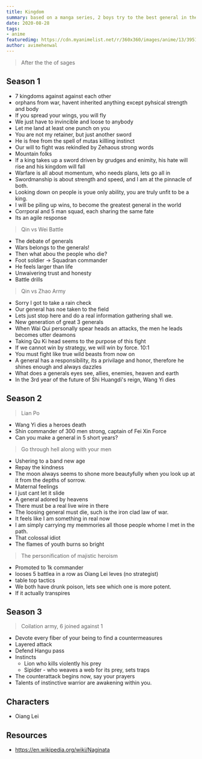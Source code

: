 ```yaml
---
title: Kingdom
summary: based on a manga series, 2 boys try to the best general in the world
date: 2020-08-28
tags:
- anime
featuredimg: https://cdn.myanimelist.net/r/360x360/images/anime/13/39511.jpg?s=ba19c26860e5f1086a97ef642d0e4962
author: avimehenwal
---
```


> After the the of sages

## Season 1

* 7 kingdoms against against each other
* orphans from war, havent inherited anything except pyhsical strength and body
* If you spread your wings, you will fly
* We just have to invincible and loose to anybody
* Let me land at least one punch on you
* You are not my retainer, but just another sword
* He is free from the spell of mutas killling instinct
* Our will to fight was rekindled by Zehaous strong words
* Mountain folks
* If a king takes up a sword driven by grudges and enimity, his hate will rise and his kingdom will fall
* Warfare is all about momentum, who needs plans, lets go all in
* Swordmanship is about strength and speed, and I am at the pinnacle of both.
* Looking down on people is youe only ability, you are truly unfit to be a king.
* I will be piling up wins, to become the greatest general in the world
* Corrporal and 5 man squad, each sharing the same fate
* Its an agile response

> Qin vs Wei Battle

* The debate of generals
* Wars belongs to the generals!
* Then what abou the people who die?
* Foot soldier -> Squadran commander
* He feels larger than life
* Unwaivering trust and honesty
* Battle drills

> Qin vs Zhao Army

* Sorry I got to take a rain check
* Our general has noe taken to the field
* Lets just stop here and do a real information gathering shall we.
* New generation of great 3 generals
* When Wai Qui personally spear heads an attacks, the men he leads becomes utter deamons
* Taking Qu Ki head seems to the purpose of this fight
* If we cannot win by strategy, we will win by force. 10:1
* You must fight like true wild beasts from now on
* A general has a responsibility, its a privilage and honor, therefore he shines enough and always dazzles
* What does a generals eyes see, allies, enemies, heaven and earth
* In the 3rd year of the future of Shi Huangdi's reign, Wang Yi dies

[yi]: https://kingdom.fandom.com/wiki/Ou_Ki

## Season 2

> Lian Po

* Wang Yi dies a heroes death
* Shin commander of 300 men strong, captain of Fei Xin Force
* Can you make a general in 5 short years?

> Go through hell along with your men

* Ushering to a band new age
* Repay the kindness
* The moon always seems to shone more beautyfully when you look up at it from the depths of sorrow.
* Maternal feelings
* I just cant let it slide
* A general adored by heavens
* There must be a real live wire in there
* The loosing general must die, such is the iron clad law of war.
* It feels like I am something in real now
* I am simply carrying my memmories all those people whome I met in the path.
* That colossal idiot
* The flames of youth burns so bright

> The personification of majistic heroism

* Promoted to 1k commander
* looses 5 battlea in a row as Oiang Lei leves (no strategist)
* table top tactics
* We both have drunk poison, lets see which one is more potent.
* If it actually transpires

## Season 3

> Coilation army, 6 joined against 1

* Devote every fiber of your being to find a countermeasures
* Layered attack
* Defend Hangu pass
* Instincts
  * Lion who kills violently his prey
  * Sipider - who weaves a web for its prey, sets traps
* The counterattack begins now, say your prayers
* Talents of instinctive warrior are awakening within you.

## Characters

* Oiang Lei

## Resources

* https://en.wikipedia.org/wiki/Naginata